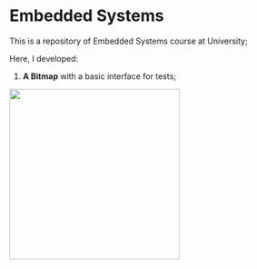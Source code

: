 # Embedded Systems 

  This is a repository of Embedded Systems course at University;
  
  Here, I developed:
  
   1. **A Bitmap** with a basic interface for tests; 
    
   <img src="https://github.com/rafaelfigueredog/EmbeddedSystems/blob/master/bitmap/bitmap.png?raw=true" width="300"/> 
    
    
